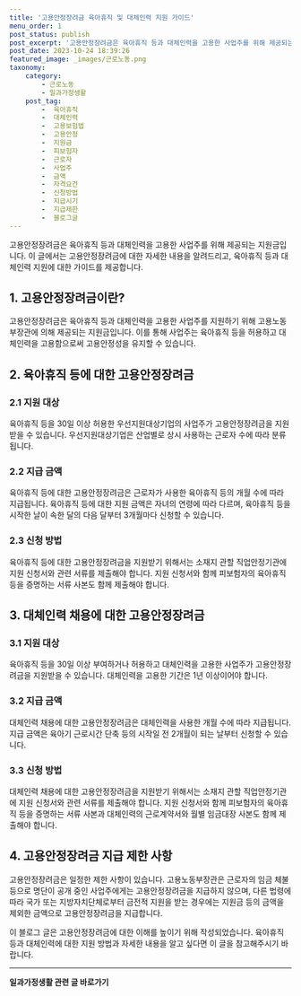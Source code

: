 ```yaml
---
title: '고용안정장려금 육아휴직 및 대체인력 지원 가이드'
menu_order: 1
post_status: publish
post_excerpt: '고용안정장려금은 육아휴직 등과 대체인력을 고용한 사업주를 위해 제공되는 지원금입니다. 이 글에서는 고용안정장려금에 대한 자세한 내용을 알려드리고, 육아휴직 등과 대체인력 지원에 대한 가이드를 제공합니다.'
post_date: 2023-10-24 18:39:26
featured_image: _images/근로노동.png
taxonomy:
    category:
        - 근로노동
        - 일과가정생활
    post_tag:
        -  육아휴직
        -  대체인력
        -  고용보험법
        -  고용안정
        -  지원금
        -  피보험자
        -  근로자
        -  사업주
        -  금액
        -  자격요건
        -  신청방법
        -  지급시기
        -  지급제한
        -  블로그글
---
```




고용안정장려금은 육아휴직 등과 대체인력을 고용한 사업주를 위해 제공되는 지원금입니다. 이 글에서는 고용안정장려금에 대한 자세한 내용을 알려드리고, 육아휴직 등과 대체인력 지원에 대한 가이드를 제공합니다.

## 1. 고용안정장려금이란?

고용안정장려금은 육아휴직 등과 대체인력을 고용한 사업주를 지원하기 위해 고용노동부장관에 의해 제공되는 지원금입니다. 이를 통해 사업주는 육아휴직 등을 허용하고 대체인력을 고용함으로써 고용안정성을 유지할 수 있습니다.

## 2. 육아휴직 등에 대한 고용안정장려금

### 2.1 지원 대상

육아휴직 등을 30일 이상 허용한 우선지원대상기업의 사업주가 고용안정장려금을 지원받을 수 있습니다. 우선지원대상기업은 산업별로 상시 사용하는 근로자 수에 따라 분류됩니다.

### 2.2 지급 금액

육아휴직 등에 대한 고용안정장려금은 근로자가 사용한 육아휴직 등의 개월 수에 따라 지급됩니다. 육아휴직 등에 대한 지원 금액은 자녀의 연령에 따라 다르며, 육아휴직 등을 시작한 날이 속한 달의 다음 달부터 3개월마다 신청할 수 있습니다.

### 2.3 신청 방법

육아휴직 등에 대한 고용안정장려금을 지원받기 위해서는 소재지 관할 직업안정기관에 지원 신청서와 관련 서류를 제출해야 합니다. 지원 신청서와 함께 피보험자의 육아휴직 등을 증명하는 서류 사본도 함께 제출해야 합니다.

## 3. 대체인력 채용에 대한 고용안정장려금

### 3.1 지원 대상

육아휴직 등을 30일 이상 부여하거나 허용하고 대체인력을 고용한 사업주가 고용안정장려금을 지원받을 수 있습니다. 대체인력을 고용한 기간은 1년 이상이어야 합니다.

### 3.2 지급 금액

대체인력 채용에 대한 고용안정장려금은 대체인력을 사용한 개월 수에 따라 지급됩니다. 지급 금액은 육아기 근로시간 단축 등의 시작일 전 2개월이 되는 날부터 신청할 수 있습니다.

### 3.3 신청 방법

대체인력 채용에 대한 고용안정장려금을 지원받기 위해서는 소재지 관할 직업안정기관에 지원 신청서와 관련 서류를 제출해야 합니다. 지원 신청서와 함께 피보험자의 육아휴직 등을 증명하는 서류 사본과 대체인력의 근로계약서와 월별 임금대장 사본도 함께 제출해야 합니다.

## 4. 고용안정장려금 지급 제한 사항

고용안정장려금은 일정한 제한 사항이 있습니다. 고용노동부장관은 근로자의 임금 체불 등으로 명단이 공개 중인 사업주에게는 고용안정장려금을 지급하지 않으며, 다른 법령에 따라 국가 또는 지방자치단체로부터 금전적 지원을 받는 경우에는 지원금 등의 금액을 제외한 금액으로 고용안정장려금을 지급합니다.

이 블로그 글은 고용안정장려금에 대한 이해를 높이기 위해 작성되었습니다. 육아휴직 등과 대체인력에 대한 지원 방법과 자세한 내용을 알고 싶다면 이 글을 참고해주시기 바랍니다.
<!-- wp:separator -->
<hr class="wp-block-separator has-alpha-channel-opacity"/>
<!-- /wp:separator -->

<!-- wp:group {"backgroundColor":"base","layout":{"type":"constrained"}} -->
<div class="wp-block-group has-base-background-color has-background"><!-- wp:paragraph {"align":"center","fontSize":"medium"} -->
<p class="has-text-align-center has-large-font-size"><strong>일과가정생활 관련 글 바로가기</strong></p>
<!-- /wp:paragraph -->


<!-- wp:latest-posts
{"categories":[{"id":10918,"count":19,"description":"","link":"https://uknowlaw.com/category/%ec%9d%bc%ea%b3%bc%ea%b0%80%ec%a0%95%ec%83%9d%ed%99%9c/","name":"일과가정생활","slug":"일과가정생활","taxonomy":"category","parent":0,"meta":[],"_links":{"self":[{"href":"https://uknowlaw.com/wp-json/wp/v2/categories/10918"}],"collection":[{"href":"https://uknowlaw.com/wp-json/wp/v2/categories"}],"about":[{"href":"https://uknowlaw.com/wp-json/wp/v2/taxonomies/category"}],"wp:post_type":[{"href":"https://uknowlaw.com/wp-json/wp/v2/posts?categories=10918"}],"curies":[{"name":"wp","href":"https://api.w.org/{rel}","templated":true}]}}],"postsToShow":100,"excerptLength":28,"postLayout":"grid","columns":2,"featuredImageAlign":"left","featuredImageSizeSlug":"large","fontSize":"small"} /--></div>
<!-- /wp:group -->